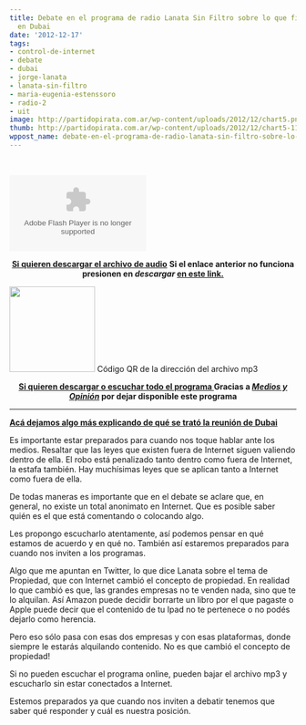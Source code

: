 ```yaml
---
title: Debate en el programa de radio Lanata Sin Filtro sobre lo que firmó Argentina
  en Dubai
date: '2012-12-17'
tags:
- control-de-internet
- debate
- dubai
- jorge-lanata
- lanata-sin-filtro
- maria-eugenia-estenssoro
- radio-2
- uit
image: http://partidopirata.com.ar/wp-content/uploads/2012/12/chart5.png
thumb: http://partidopirata.com.ar/wp-content/uploads/2012/12/chart5-115x115.png
wppost_name: debate-en-el-programa-de-radio-lanata-sin-filtro-sobre-lo-que-firmo-argentina-en-dubai
---
```


&nbsp;

<object id="player1653366" width="240" height="133" classid="clsid:d27cdb6e-ae6d-11cf-96b8-444553540000" codebase="http://download.macromedia.com/pub/shockwave/cabs/flash/swflash.cab#version=6,0,40,0"><param name="AllowScriptAccess" value="always" /><param name="allowFullScreen" value="true" /><param name="wmode" value="transparent" /><param name="src" value="http://www.ivoox.com/playerivoox_ee_1653366_1.html" /><param name="allowfullscreen" value="true" /><param name="allowscriptaccess" value="always" /><embed id="player1653366" width="240" height="133" type="application/x-shockwave-flash" src="http://www.ivoox.com/playerivoox_ee_1653366_1.html" AllowScriptAccess="always" allowFullScreen="true" wmode="transparent" allowfullscreen="true" allowscriptaccess="always" /></object>
<p style="text-align: center;"><strong><a href="http://www.ivoox.com/sobre-reunion-uit-dubai_md_1653366_1.mp3" target="_blank">Si quieren descargar el archivo de audio</a></strong>
<strong> Si el enlace anterior no funciona presionen en <em>descargar</em> <a href="http://www.ivoox.com/sobre-reunion-uit-dubai-audios-mp3_rf_1653366_1.html" target="_blank">en este link.</a></strong></p>


<a href="http://partidopirata.com.ar/wp-content/uploads/2012/12/chart5.png"><img class="size-full wp-image-7875" title="chart" src="http://partidopirata.com.ar/wp-content/uploads/2012/12/chart5.png" alt="" width="150" height="150" /></a> Código QR de la dirección del archivo mp3

<p style="text-align: center;"></p>
<p style="text-align: center;"><strong><a href="http://www.plazademayo.com/mediosyopinion/?p=1869" target="_blank">Si quieren descargar o escuchar todo el programa </a> Gracias a <em><a href="https://twitter.com/MEDIOSYOPINION" target="_blank">Medios y Opinión</a></em> por dejar disponible este programa</strong></p>


<hr />

<strong><a href="http://partidopirata.com.ar/7868/tratando-de-entender-lo-que-firmo-con-reservas-la-argentina-en-dubai-organizarse-para-resistir">Acá dejamos algo más explicando de qué se trató la reunión de Dubai</a></strong>

Es importante estar preparados para cuando nos toque hablar ante los medios. Resaltar que las leyes que existen fuera de Internet siguen valiendo dentro de ella. El robo está penalizado tanto dentro como fuera de Internet, la estafa también. Hay muchísimas leyes que se aplican tanto a Internet como fuera de ella.

De todas maneras es importante que en el debate se aclare que, en general, no existe un total anonimato en Internet. Que es posible saber quién es el que está comentando o colocando algo.

Les propongo escucharlo atentamente, así podemos pensar en qué estamos de acuerdo y en qué no. También así estaremos preparados para cuando nos inviten a los programas.

Algo que me apuntan en Twitter, lo que dice Lanata sobre el tema de Propiedad, que con Internet cambió el concepto de propiedad. En realidad lo que cambió es que, las grandes empresas no te venden nada, sino que te lo alquilan. Así Amazon puede decidir borrarte un libro por el que pagaste o Apple puede decir que el contenido de tu Ipad no te pertenece o no podés dejarlo como herencia.

Pero eso sólo pasa con esas dos empresas y con esas plataformas, donde siempre le estarás alquilando contenido. No es que cambió el concepto de propiedad!

Si no pueden escuchar el programa online, pueden bajar el archivo mp3 y escucharlo sin estar conectados a Internet.

Estemos preparados ya que cuando nos inviten a debatir tenemos que saber qué responder y cuál es nuestra posición.
